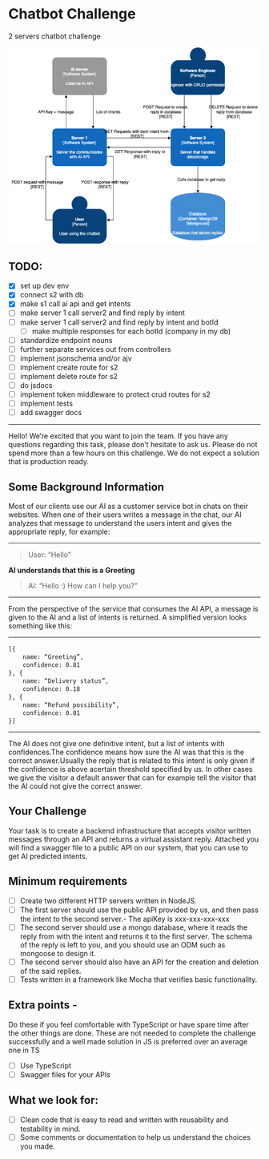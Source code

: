 # Chatbot Challenge
2 servers chatbot challenge


![](architecture.png)


## TODO:
- [x] set up dev env
- [x] connect s2 with db
- [x] make s1 call ai api and get intents
- [ ] make server 1 call server2 and find reply by intent
- [ ]  make server 1 call server2 and find reply by intent and botId
	- [ ] make multiple responses for each botId (company in my db)
- [ ] standardize endpoint nouns
- [ ] further separate services out from controllers
- [ ] implement jsonschema and/or ajv
- [ ] implement create route for s2
- [ ]  implement delete route for s2
- [ ]  do jsdocs
- [ ] implement token middleware to protect crud routes for s2
- [ ] implement tests
- [ ] add swagger docs
- - - -
Hello! We’re excited that you want to join the team.
If you have any questions regarding this task, please don’t hesitate to ask us.
Please do not spend more than a few hours on this challenge. We do not expect a solution that is production ready.

## Some Background Information

Most of our clients use our AI as a customer service bot in chats on their websites.
When one of their users writes a message in the chat, our AI analyzes that message to understand the users intent and gives the appropriate reply, for example:

- - - -
> User: “Hello”

**AI understands that this is a Greeting**

> AI: “Hello :) How can I help you?”
- - - -

From the perspective of the service that consumes the AI API, a message is given to the AI and a list of intents is returned. A simplified version looks something like this:

- - - -
```
[{
	name: “Greeting”,
	confidence: 0.81
}, {
	name: “Delivery status”,
	confidence: 0.18
}, {
	name: “Refund possibility”,
	confidence: 0.01
}]
```
- - - -

The AI does not give one definitive intent, but a list of intents with confidences.The confidence means how sure the AI was that this is the correct answer.Usually the reply that is related to this intent is only given if the confidence is above acertain threshold specified by us. In other cases we give the visitor a default answer that can for example tell the visitor that the AI could not give the correct answer.

## Your Challenge

Your task is to create a backend infrastructure that accepts visitor written messages through an API and returns a virtual assistant reply. Attached you will find a swagger file to a public API on our system, that you can use to get AI predicted intents.

## Minimum requirements
- [ ] Create two different HTTP servers written in NodeJS.
- [ ] The first server should use the public API provided by us, and then pass the intent to the second server.- The apiKey is xxx-xxx-xxx-xxx
- [ ] The second server should use a mongo database, where it reads the reply from with the intent and returns it to the first server. The schema of the reply is left to you, and you should use an ODM such as mongoose to design it.
- [ ] The second server should also have an API for the creation and deletion of the said replies.
- [ ] Tests written in a framework like Mocha that verifies basic functionality.

## Extra points -
Do these if you feel comfortable with TypeScript or have spare time after the other things are done. These are not needed to complete the challenge successfully and a well made solution in JS is preferred over an average one in TS
- [ ] Use TypeScript
- [ ] Swagger files for your APIs

## What we look for:
- [ ] Clean code that is easy to read and written with reusability and testability in mind.
- [ ] Some comments or documentation to help us understand the choices you made.
